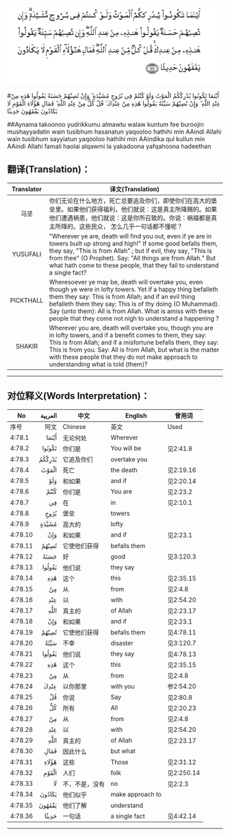 ![004:078](images/004_078.gif)

#أَيْنَمَا تَكُونُوا يُدْرِكْكُمُ الْمَوْتُ وَلَوْ كُنْتُمْ فِي بُرُوجٍ مُشَيَّدَةٍ ۗ وَإِنْ تُصِبْهُمْ حَسَنَةٌ يَقُولُوا هَٰذِهِ مِنْ عِنْدِ اللَّهِ ۖ وَإِنْ تُصِبْهُمْ سَيِّئَةٌ يَقُولُوا هَٰذِهِ مِنْ عِنْدِكَ ۚ قُلْ كُلٌّ مِنْ عِنْدِ اللَّهِ ۖ فَمَالِ هَٰؤُلَاءِ الْقَوْمِ لَا يَكَادُونَ يَفْقَهُونَ حَدِيثًا 

##Aynama takoonoo yudrikkumu almawtu walaw kuntum fee buroojin mushayyadatin wain tusibhum hasanatun yaqooloo hathihi min AAindi Allahi wain tusibhum sayyiatun yaqooloo hathihi min AAindika qul kullun min AAindi Allahi famali haolai alqawmi la yakadoona yafqahoona hadeethan 

## 翻译(Translation)：

| Translator | 译文(Translation)                                            |
| :--------: | ------------------------------------------------------------ |
|    马坚    | 你们无论在什么地方，死亡总要追及你们，即使你们在高大的堡垒里。如果他们获得福利，他们就说：这是真主所降赐的。如果他们遭遇祸患，他们就说：这是你所召致的。你说：祸福都是真主所降的。这些民众， 怎么几乎一句话都不懂呢？ |
|  YUSUFALI  | "Wherever ye are, death will find you out, even if ye are in towers built up strong and high!" If some good befalls them, they say, "This is from Allah".; but if evil, they say, "This is from thee" (O Prophet). Say: "All things are from Allah." But what hath come to these people, that they fail to understand a single fact? |
| PICKTHALL  | Wheresoever ye may be, death will overtake you, even though ye were in lofty towers. Yet if a happy thing befalleth them they say: This is from Allah; and if an evil thing befalleth them they say: This is of thy doing (O Muhammad). Say (unto them): All is from Allah. What is amiss with these people that they come not nigh to understand a happening ? |
|   SHAKIR   | Wherever you are, death will overtake you, though you are in lofty towers, and if a benefit comes to them, they say: This is from Allah; and if a misfortune befalls them, they say: This is from you. Say: All is from Allah, but what is the matter with these people that they do not make approach to understanding what is told (them)? |

---

## 对位释义(Words Interpretation)：

| No   | العربية | 中文    | English | 曾用词 |
| ---- | ------: | ------- | ------- | ------ |
| 序号 |    阿文 | Chinese | 英文    | Used   |
| 4:78.1  | أَيْنَمَا  | 无论何处       | Wherever         |            |
| 4:78.2  | تَكُونُوا | 你们是         | You will be      | 见2:41.8   |
| 4:78.3  | يُدْرِكْكُمُ | 它追及你们     | overtake you     |            |
| 4:78.4  | الْمَوْتُ  | 死亡           | the death        | 见2:19.16  |
| 4:78.5  | وَلَوْ    | 和如果         | and if           | 见2:20.14  |
| 4:78.6  | كُنْتُمْ   | 你们是         | You are          | 见2:23.2   |
| 4:78.7  | فِي     | 在             | in               | 见2:10.1   |
| 4:78.8  | بُرُوجٍ   | 堡垒           | towers           |            |
| 4:78.9  | مُشَيَّدَةٍ  | 高大的         | lofty            |            |
| 4:78.10 | وَإِنْ    | 和如果         | and if           | 见2:23.1 |
| 4:78.11 | تُصِبْهُمْ  | 它使他们获得   | befalls them     |            |
| 4:78.12 | حَسَنَةٌ   | 好             | good             | 见3:120.3  |
| 4:78.13 | يَقُولُوا | 他们说         | they say         |            |
| 4:78.14 | هَٰذِهِ    | 这个           | this             | 见2:35.15  |
| 4:78.15 | مِنْ     | 从             | from             | 见2:4.8    |
| 4:78.16 | عِنْدِ    | 以             | with             | 见2:54.20  |
| 4:78.17 | اللَّهِ   | 真主的         | of Allah         | 见2:23.17  |
| 4:78.18 | وَإِنْ    | 和如果         | and if           | 见2:23.1 |
| 4:78.19 | تُصِبْهُمْ  | 它使他们获得   | befalls them     | 见4:78.11  |
| 4:78.20 | سَيِّئَةٌ   | 不幸           | disaster         | 见3:120.7  |
| 4:78.21 | يَقُولُوا | 他们说         | they say         | 见4:78.13  |
| 4:78.22 | هَٰذِهِ    | 这个           | this             | 见2:35.15  |
| 4:78.23 | مِنْ     | 从             | from             | 见2:4.8    |
| 4:78.24 | عِنْدِكَ   | 以你那里       | with you         | 参2:54.20  |
| 4:78.25 | قُلْ     | 你说           | Say              | 见2:80.8   |
| 4:78.26 | كُلٌّ     | 所有           | All              | 见2:20.23  |
| 4:78.27 | مِنْ     | 从             | from             | 见2:4.8    |
| 4:78.28 | عِنْدِ    | 以             | with             | 见2:54.20  |
| 4:78.29 | اللَّهِ   | 真主的         | of Allah         | 见2:23.17  |
| 4:78.30 | فَمَالِ   | 因此什么       | but what         |            |
| 4:78.31 | هَٰؤُلَاءِ  | 这些           | Those            | 见2:31.12  |
| 4:78.32 | الْقَوْمِ  | 人们           | folk             | 见2:250.14 |
| 4:78.33 | لَا     | 不，不是，没有 | no               | 见2:2.3    |
| 4:78.34 | يَكَادُونَ | 他们似乎       | make approach to |            |
| 4:78.35 | يَفْقَهُونَ | 他们了解       | understand       |            |
| 4:78.36 | حَدِيثًا  | 一句话         | a single fact    | 见4:42.14  |

---
